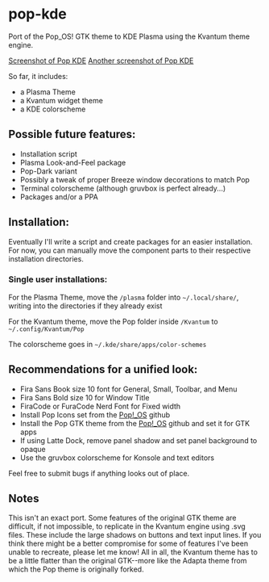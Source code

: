 # pop-kde
Port of the Pop_OS! GTK theme to KDE Plasma using the Kvantum theme engine.

[Screenshot of Pop KDE](img/screen1.jpg)
[Another screenshot of Pop KDE](img/screen2.jpg)

So far, it includes:
* a Plasma Theme
* a Kvantum widget theme
* a KDE colorscheme

## Possible future features:
  * Installation script
  * Plasma Look-and-Feel package
  * Pop-Dark variant
  * Possibly a tweak of proper Breeze window decorations to match Pop
  * Terminal colorscheme (although gruvbox is perfect already...)
  * Packages and/or a PPA

## Installation:
Eventually I'll write a script and create packages for an easier installation. For now, you can manually move the component parts to their respective installation directories.

### Single user installations:
For the Plasma Theme, move the `/plasma` folder into `~/.local/share/`, writing into the directories if they already exist

For the Kvantum theme, move the Pop folder inside `/Kvantum` to `~/.config/Kvantum/Pop`

The colorscheme goes in `~/.kde/share/apps/color-schemes`

## Recommendations for a unified look:
  * Fira Sans Book size 10 font for General, Small, Toolbar, and Menu
  * Fira Sans Bold size 10 for Window Title
  * FiraCode or FuraCode Nerd Font for Fixed width
  * Install Pop Icons set from the [Pop!_OS](https://github.com/pop-os/icon-theme) github
  * Install the Pop GTK theme from the [Pop!_OS](https://github.com/pop-os/gtk-theme) github and set it for GTK apps
  * If using Latte Dock, remove panel shadow and set panel background to opaque
  * Use the gruvbox colorscheme for Konsole and text editors

Feel free to submit bugs if anything looks out of place.

## Notes
This isn't an exact port. Some features of the original GTK theme are difficult, if not impossible, to replicate in the Kvantum engine using .svg files. These include the large shadows on buttons and text input lines. If you think there might be a better compromise for some of features I've been unable to recreate, please let me know! All in all, the Kvantum theme has to be a little flatter than the original GTK--more like the Adapta theme from which the Pop theme is originally forked.
